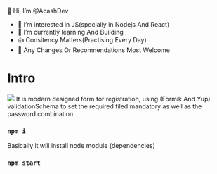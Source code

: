 👋 Hi, I’m @AcashDev
- 👀 I’m interested in JS(specially in Nodejs And React)
- 🌱 I’m currently learning And Building
- 👍 Consitency Matters(Practising Every Day)
- 🙋 Any Changes Or Recomnendations Most Welcome

# Intro
<img src = "https://drive.google.com/file/d/1KHE7Cf8y48lRUSn60mnnpZUnRFJdfM0S/view">
It is modern designed form for registration, using (Formik And Yup) validationSchema to set the required filed mandatory as well as the password combination.

### `npm i`
Basically it will install node module (dependencies)
### `npm start`







